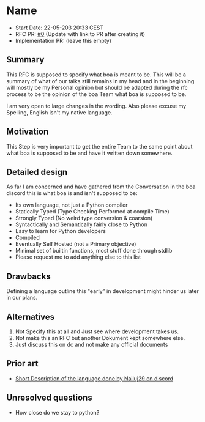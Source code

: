 # Name

- Start Date: 22-05-203 20:33 CEST
- RFC PR: [#0](https://github.com/boa-lang/rfcs/pull/0) (Update with link to PR after creating it)
- Implementation PR: (leave this empty)
<!-- When when linking to the implementation PR, it should be done in the format of boa-lang/<repo>#<PR number> -->

## Summary

This RFC is supposed to specify what boa is meant to be.
This will be a summary of what of our talks still remains in my head and in the beginning will mostly be my Personal opinion but should be adapted during the rfc process to be the opinion of the boa Team what boa is supposed to be.

I am very open to large changes in the wording. Also please excuse my Spelling, English isn't my native language.

## Motivation

This Step is very important to get the entire Team to the same point about what boa is supposed to be and have it written down somewhere.

## Detailed design

As far I am concerned and have gathered from the Conversation in the boa discord this is what boa is and isn't supposed to be:
- Its own language, not just a Python compiler
- Statically Typed (Type Checking Performed at compile Time)
- Strongly Typed (No weird type conversion & coarsion)
- Syntactically and Semantically fairly close to Python
- Easy to learn for Python developers
- Compiled
- Eventually Self Hosted (not a Primary objective)
- Minimal set of builtin functions, most stuff done through stdlib
- Please request me to add anything else to this list

## Drawbacks

Defining a language outline this "early" in development might hinder us later in our plans. 

## Alternatives

1. Not Specify this at all and Just see where development takes us.
2. Not make this an RFC but another Dokument kept somewhere else.
3. Just discuss this on dc and not make any official documents

## Prior art

- [Short Description of the language done by Nailuj29 on discord](https://discord.com/channels/870735675622834237/870736575649185812/870737758568722452)

## Unresolved questions

- How close do we stay to python?
